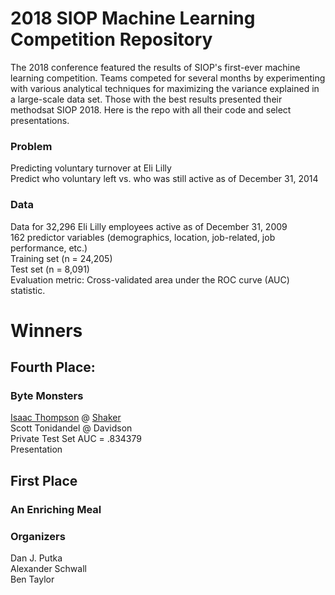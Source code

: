 # 2018 SIOP Machine Learning Competition Repository #
The 2018 conference featured the results of SIOP's first-ever machine learning competition. Teams competed for several months by experimenting with various analytical techniques for maximizing the variance explained in a large-scale data set. Those with the best results presented their methodsat SIOP 2018. Here is the repo with all their code and select presentations.  


### Problem ###
Predicting voluntary turnover at Eli Lilly  
Predict who voluntary left vs. who was still active as of December 31, 2014  

### Data ###
Data for 32,296 Eli Lilly employees active as of December 31, 2009  
162 predictor variables (demographics, location, job-related, job performance, etc.)  
Training set (n = 24,205)  
Test set (n = 8,091)  
Evaluation metric: Cross-validated area under the ROC curve (AUC) statistic.  

# Winners #

## Fourth Place:  ## 
### Byte Monsters ###   
[Isaac Thompson](https://www.linkedin.com/in/thompsonisaac) @ [Shaker](https://www.shakercg.com)   
Scott Tonidandel @ Davidson  
Private Test Set AUC = .834379  
Presentation  

## First Place ## 
### An Enriching Meal ###   

### Organizers ###
Dan J. Putka   
Alexander Schwall  
Ben Taylor  
